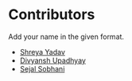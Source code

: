 # Contributors

Add your name in the given format.

* [Shreya Yadav](https://github.com/hackko-20)
* [Divyansh Upadhyay](https://github.com/DuP-491)
* [Sejal Sobhani](https://github.com/sejal-sket)

